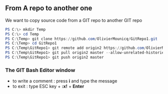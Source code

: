 ## From A repo to another one 

We want to copy source code from a GIT repo to another GIT repo  

```ps1
PS C:\> mkdir Temp  
PS C:\> cd Temp  
PS C:\Temp> git clone https://github.com/OlivierMounicq/GitRepo1.git
PS C:\Temp> cd GitRepo1
PS C:\Temp\GitRepo1> git remote add origin2 https://github.com/OlivierMounicq/GitRepo2.git
PS C:\Temp\GitRepo1> git pull origin2 master --allow-unrelated-histories
PS C:\Temp\GitRepo1> git push origin2 master
```

### The GIT Bash Editor window

- to write a comment : press __i__ and type the message  
- to exit : type ESC key + __:x!__ + __Enter__




